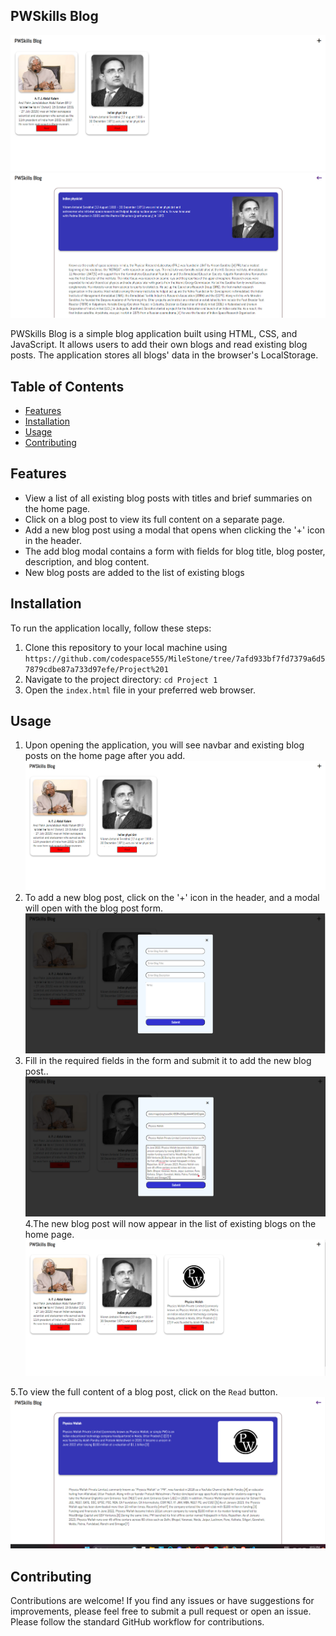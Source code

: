## PWSkills Blog
![PWSkills Blog](https://github.com/codespace555/MileStone/blob/0de0508d6c4f806d9380f36b635513f4fd631398/Project%201/Screenshot%202023-08-03%20194849.png)
![PWSkills Blog](https://github.com/codespace555/MileStone/blob/d7aca45c0c01c5bd41f207ba9b3adef92a14165d/Project%201/Screenshot%202023-08-03%20204346.png)


PWSkills Blog is a simple blog application built using HTML, CSS, and JavaScript. It allows users to add their own blogs and read existing blog posts. The application stores all blogs' data in the browser's LocalStorage.

## Table of Contents


- [Features](#features)
- [Installation](#installation)
- [Usage](#usage)
- [Contributing](#contributing)

## Features

- View a list of all existing blog posts with titles and brief summaries on the home page.
- Click on a blog post to view its full content on a separate page.
- Add a new blog post using a modal that opens when clicking the '+' icon in the header.
- The add blog modal contains a form with fields for blog title, blog poster, description, and blog content.
- New blog posts are added to the list of existing blogs

## Installation

To run the application locally, follow these steps:

1. Clone this repository to your local machine using `https://github.com/codespace555/MileStone/tree/7afd933bf7fd7379a6d57879cdbe87a733d97efe/Project%201`
2. Navigate to the project directory: `cd Project 1`
3. Open the `index.html` file in your preferred web browser.

## Usage

1. Upon opening the application, you will see navbar and  existing blog posts on the home page after you add.
 ![PWSkills Blog](https://github.com/codespace555/MileStone/blob/0de0508d6c4f806d9380f36b635513f4fd631398/Project%201/Screenshot%202023-08-03%20194849.png)
2. To add a new blog post, click on the '+' icon in the header, and a modal will open with the blog post form.
   ![PWSkills Blog](https://github.com/codespace555/MileStone/blob/0059770d31b9512dc861347aa9d8a34474d9b1cd/Project%201/Screenshot%202023-08-03%20224051.png)
3. Fill in the required fields in the form and submit it to add the new blog post..
    ![PWSkills Blog](https://github.com/codespace555/MileStone/blob/0059770d31b9512dc861347aa9d8a34474d9b1cd/Project%201/Screenshot%202023-08-03%20224459.png)
4.The new blog post will now appear in the list of existing blogs on the home page.
    ![PWSkills Blog](https://github.com/codespace555/MileStone/blob/0059770d31b9512dc861347aa9d8a34474d9b1cd/Project%201/Screenshot%202023-08-03%20224732.png)

5.To view the full content of a blog post, click on the `Read` button.
    ![PWSkills Blog](https://github.com/codespace555/MileStone/blob/0059770d31b9512dc861347aa9d8a34474d9b1cd/Project%201/Screenshot%202023-08-03%20225308.png)




## Contributing

Contributions are welcome! If you find any issues or have suggestions for improvements, please feel free to submit a pull request or open an issue. Please follow the standard GitHub workflow for contributions.



